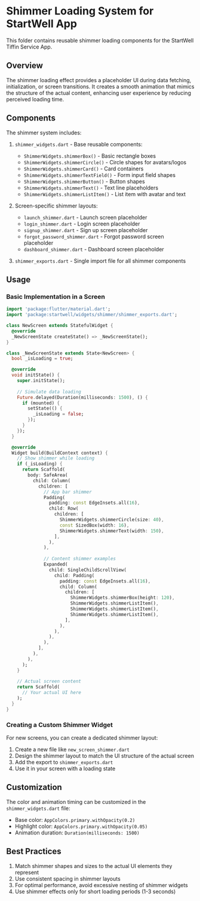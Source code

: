 # Shimmer Loading System for StartWell App

This folder contains reusable shimmer loading components for the StartWell Tiffin Service App.

## Overview

The shimmer loading effect provides a placeholder UI during data fetching, initialization, or screen transitions. It creates a smooth animation that mimics the structure of the actual content, enhancing user experience by reducing perceived loading time.

## Components

The shimmer system includes:

1. `shimmer_widgets.dart` - Base reusable components:
   - `ShimmerWidgets.shimmerBox()` - Basic rectangle boxes
   - `ShimmerWidgets.shimmerCircle()` - Circle shapes for avatars/logos
   - `ShimmerWidgets.shimmerCard()` - Card containers
   - `ShimmerWidgets.shimmerTextField()` - Form input field shapes
   - `ShimmerWidgets.shimmerButton()` - Button shapes
   - `ShimmerWidgets.shimmerText()` - Text line placeholders
   - `ShimmerWidgets.shimmerListItem()` - List item with avatar and text

2. Screen-specific shimmer layouts:
   - `launch_shimmer.dart` - Launch screen placeholder
   - `login_shimmer.dart` - Login screen placeholder
   - `signup_shimmer.dart` - Sign up screen placeholder
   - `forgot_password_shimmer.dart` - Forgot password screen placeholder
   - `dashboard_shimmer.dart` - Dashboard screen placeholder

3. `shimmer_exports.dart` - Single import file for all shimmer components

## Usage

### Basic Implementation in a Screen

```dart
import 'package:flutter/material.dart';
import 'package:startwell/widgets/shimmer/shimmer_exports.dart';

class NewScreen extends StatefulWidget {
  @override
  _NewScreenState createState() => _NewScreenState();
}

class _NewScreenState extends State<NewScreen> {
  bool _isLoading = true;

  @override
  void initState() {
    super.initState();
    
    // Simulate data loading
    Future.delayed(Duration(milliseconds: 1500), () {
      if (mounted) {
        setState(() {
          _isLoading = false;
        });
      }
    });
  }

  @override
  Widget build(BuildContext context) {
    // Show shimmer while loading
    if (_isLoading) {
      return Scaffold(
        body: SafeArea(
          child: Column(
            children: [
              // App bar shimmer
              Padding(
                padding: const EdgeInsets.all(16),
                child: Row(
                  children: [
                    ShimmerWidgets.shimmerCircle(size: 40),
                    const SizedBox(width: 16),
                    ShimmerWidgets.shimmerText(width: 150),
                  ],
                ),
              ),
              
              // Content shimmer examples
              Expanded(
                child: SingleChildScrollView(
                  child: Padding(
                    padding: const EdgeInsets.all(16),
                    child: Column(
                      children: [
                        ShimmerWidgets.shimmerBox(height: 120),
                        ShimmerWidgets.shimmerListItem(),
                        ShimmerWidgets.shimmerListItem(),
                        ShimmerWidgets.shimmerListItem(),
                      ],
                    ),
                  ),
                ),
              ),
            ],
          ),
        ),
      );
    }
    
    // Actual screen content
    return Scaffold(
      // Your actual UI here
    );
  }
}
```

### Creating a Custom Shimmer Widget

For new screens, you can create a dedicated shimmer layout:

1. Create a new file like `new_screen_shimmer.dart`
2. Design the shimmer layout to match the UI structure of the actual screen
3. Add the export to `shimmer_exports.dart`
4. Use it in your screen with a loading state

## Customization

The color and animation timing can be customized in the `shimmer_widgets.dart` file:

- Base color: `AppColors.primary.withOpacity(0.2)`
- Highlight color: `AppColors.primary.withOpacity(0.05)`
- Animation duration: `Duration(milliseconds: 1500)`

## Best Practices

1. Match shimmer shapes and sizes to the actual UI elements they represent
2. Use consistent spacing in shimmer layouts
3. For optimal performance, avoid excessive nesting of shimmer widgets
4. Use shimmer effects only for short loading periods (1-3 seconds) 